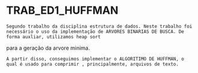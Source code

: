# TRAB_ED1_HUFFMAN

    Segundo trabalho da disciplina estrutura de dados. Neste trabalho foi necessário o uso da implementação de ARVORES BINARIAS DE BUSCA. De forma auxliar, utilizamos heap sort
  para a geração da arvore minima.
  
    A partir disso, conseguimos implementar o ALGORITIMO DE HUFFMAN, o qual é usado para comprimir , principalmente, arquivos de texto.
